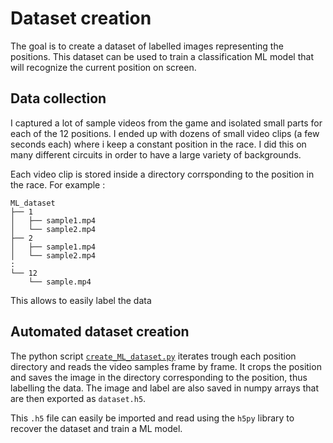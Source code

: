 # Dataset creation

The goal is to create a dataset of labelled images representing the positions. This dataset can be used to train a classification ML model that will recognize the current position on screen.

## Data collection

I captured a lot of sample videos from the game and isolated small parts for each of the 12 positions. I ended up with dozens of small video clips (a few seconds each) where i keep a constant position in the race. I did this on many different circuits in order to have a large variety of backgrounds.

Each video clip is stored inside a directory corrsponding to the position in the race. For example :

```
ML_dataset
├── 1
│   ├── sample1.mp4
│   └── sample2.mp4
├── 2
│   ├── sample1.mp4
│   └── sample2.mp4
:
└── 12
    └── sample.mp4
```

This allows to easily label the data

## Automated dataset creation

The python script [`create_ML_dataset.py`](../../create_ML_dataset.py) iterates trough each position directory and reads the video samples frame by frame. It crops the position and saves the image in the directory corresponding to the position, thus labelling the data. The image and label are also saved in numpy arrays that are then exported as `dataset.h5`.

This `.h5` file can easily be imported and read using the `h5py` library to recover the dataset and train a ML model.
